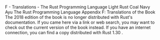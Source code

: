 F - Translations - The Rust Programming Language
Light
Rust
Coal
Navy
Ayu
The Rust Programming Language
Appendix F: Translations of the Book
The 2018 edition of the book is no longer distributed with Rust's documentation.
If you came here via a link or web search, you may want to check out
the current
version of the book
instead.
If you have an internet connection, you can
find a copy distributed with
Rust
1.30
.